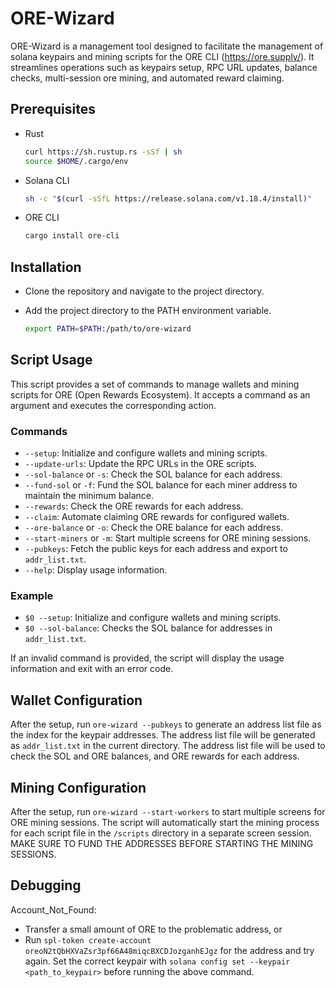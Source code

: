 # ORE-Wizard

ORE-Wizard is a management tool designed to facilitate the management of solana keypairs and mining scripts for the ORE CLI (https://ore.supply/). It streamlines operations such as keypairs setup, RPC URL updates, balance checks, multi-session ore mining, and automated reward claiming.

## Prerequisites

- Rust
    ```bash
    curl https://sh.rustup.rs -sSf | sh
    source $HOME/.cargo/env
    ```

- Solana CLI
    ```bash
    sh -c "$(curl -sSfL https://release.solana.com/v1.18.4/install)"
    ```

- ORE CLI
    ```bash
    cargo install ore-cli
    ```

## Installation

- Clone the repository and navigate to the project directory.

- Add the project directory to the PATH environment variable.
    ```bash
    export PATH=$PATH:/path/to/ore-wizard
    ```

## Script Usage

This script provides a set of commands to manage wallets and mining scripts for ORE (Open Rewards Ecosystem). It accepts a command as an argument and executes the corresponding action.

### Commands

- `--setup`: Initialize and configure wallets and mining scripts.
- `--update-urls`: Update the RPC URLs in the ORE scripts.
- `--sol-balance` or `-s`: Check the SOL balance for each address.
- `--fund-sol` or `-f`: Fund the SOL balance for each miner address to maintain the minimum balance.
- `--rewards`: Check the ORE rewards for each address.
- `--claim`: Automate claiming ORE rewards for configured wallets.
- `--ore-balance` or `-o`: Check the ORE balance for each address.
- `--start-miners` or `-m`: Start multiple screens for ORE mining sessions.
- `--pubkeys`: Fetch the public keys for each address and export to `addr_list.txt`.
- `--help`: Display usage information.

### Example

- `$0 --setup`: Initialize and configure wallets and mining scripts.
- `$0 --sol-balance`: Checks the SOL balance for addresses in `addr_list.txt`.

If an invalid command is provided, the script will display the usage information and exit with an error code.

## Wallet Configuration

After the setup, run `ore-wizard --pubkeys` to generate an address list file as the index for the keypair addresses. The address list file will be generated as `addr_list.txt` in the current directory. The address list file will be used to check the SOL and ORE balances, and ORE rewards for each address.

## Mining Configuration

After the setup, run `ore-wizard --start-workers` to start multiple screens for ORE mining sessions. The script will automatically start the mining process for each script file in the `/scripts` directory in a separate screen session.
MAKE SURE TO FUND THE ADDRESSES BEFORE STARTING THE MINING SESSIONS.

## Debugging

Account_Not_Found: 
- Transfer a small amount of ORE to the problematic address, or
- Run `spl-token create-account oreoN2tQbHXVaZsr3pf66A48miqcBXCDJozganhEJgz` for the address and try again. 
  Set the correct keypair with `solana config set --keypair <path_to_keypair>` before running the above command.